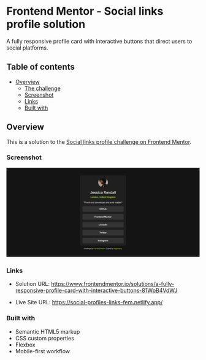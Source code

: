 # Frontend Mentor - Social links profile solution

A fully responsive profile card with interactive buttons that direct users to social platforms.

## Table of contents

- [Overview](#overview)
  - [The challenge](#the-challenge)
  - [Screenshot](#screenshot)
  - [Links](#links)
  - [Built with](#built-with)

## Overview

This is a solution to the [Social links profile challenge on Frontend Mentor](https://www.frontendmentor.io/challenges/social-links-profile-UG32l9m6dQ).

### Screenshot

![](./Frontend%20Mentor%20_%20Social%20links%20profile%20-%20Google%20Chrome%2006-Oct-25%205_52_18%20AM.png)

### Links

- Solution URL:  https://www.frontendmentor.io/solutions/a-fully-responsive-profile-card-with-interactive-buttons-81WpB4VdWJ

- Live Site URL: https://social-profiles-links-fem.netlify.app/

### Built with

- Semantic HTML5 markup
- CSS custom properties
- Flexbox
- Mobile-first workflow
